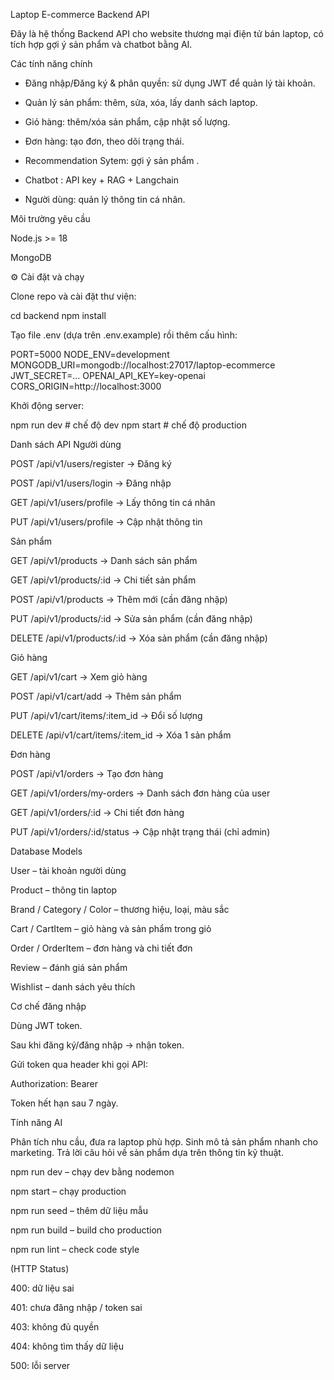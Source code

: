 Laptop E-commerce Backend API

Đây là hệ thống Backend API cho website thương mại điện tử bán laptop, có tích hợp gợi ý sản phẩm và chatbot bằng AI.
<!--  -->
Các tính năng chính

- Đăng nhập/Đăng ký & phân quyền: sử dụng JWT để quản lý tài khoản.

- Quản lý sản phẩm: thêm, sửa, xóa, lấy danh sách laptop.

- Giỏ hàng: thêm/xóa sản phẩm, cập nhật số lượng.

- Đơn hàng: tạo đơn, theo dõi trạng thái.

- Recommendation Sytem: gợi ý sản phẩm .

- Chatbot : API key + RAG + Langchain

- Người dùng: quản lý thông tin cá nhân.
<!--  -->
 Môi trường yêu cầu

Node.js >= 18

MongoDB

⚙️ Cài đặt và chạy

Clone repo và cài đặt thư viện:

cd backend
npm install
<!--  -->

Tạo file .env (dựa trên .env.example) rồi thêm cấu hình:

PORT=5000
NODE_ENV=development
MONGODB_URI=mongodb://localhost:27017/laptop-ecommerce
JWT_SECRET=...
OPENAI_API_KEY=key-openai
CORS_ORIGIN=http://localhost:3000
<!--  -->

Khởi động server:

npm run dev   # chế độ dev
npm start     # chế độ production
<!--  -->
Danh sách API
Người dùng

POST /api/v1/users/register → Đăng ký

POST /api/v1/users/login → Đăng nhập

GET /api/v1/users/profile → Lấy thông tin cá nhân

PUT /api/v1/users/profile → Cập nhật thông tin
<!--  -->
Sản phẩm

GET /api/v1/products → Danh sách sản phẩm

GET /api/v1/products/:id → Chi tiết sản phẩm

POST /api/v1/products → Thêm mới (cần đăng nhập)

PUT /api/v1/products/:id → Sửa sản phẩm (cần đăng nhập)

DELETE /api/v1/products/:id → Xóa sản phẩm (cần đăng nhập)
<!--  -->
Giỏ hàng

GET /api/v1/cart → Xem giỏ hàng

POST /api/v1/cart/add → Thêm sản phẩm

PUT /api/v1/cart/items/:item_id → Đổi số lượng

DELETE /api/v1/cart/items/:item_id → Xóa 1 sản phẩm

<!--  -->
Đơn hàng

POST /api/v1/orders → Tạo đơn hàng

GET /api/v1/orders/my-orders → Danh sách đơn hàng của user

GET /api/v1/orders/:id → Chi tiết đơn hàng

PUT /api/v1/orders/:id/status → Cập nhật trạng thái (chỉ admin)
<!--  -->
Database Models

User – tài khoản người dùng

Product – thông tin laptop

Brand / Category / Color – thương hiệu, loại, màu sắc

Cart / CartItem – giỏ hàng và sản phẩm trong giỏ

Order / OrderItem – đơn hàng và chi tiết đơn

Review – đánh giá sản phẩm

Wishlist – danh sách yêu thích
<!--  -->
 Cơ chế đăng nhập

Dùng JWT token.

Sau khi đăng ký/đăng nhập → nhận token.

Gửi token qua header khi gọi API:

Authorization: Bearer <token>


Token hết hạn sau 7 ngày.
<!--  -->
Tính năng AI

Phân tích nhu cầu, đưa ra laptop phù hợp. Sinh mô tả sản phẩm nhanh cho marketing.
Trả lời câu hỏi về sản phẩm dựa trên thông tin kỹ thuật.

<!--  -->

npm run dev – chạy dev bằng nodemon

npm start – chạy production

npm run seed – thêm dữ liệu mẫu

npm run build – build cho production

npm run lint – check code style
<!--  -->
 (HTTP Status)

400: dữ liệu sai

401: chưa đăng nhập / token sai

403: không đủ quyền

404: không tìm thấy dữ liệu

500: lỗi server

